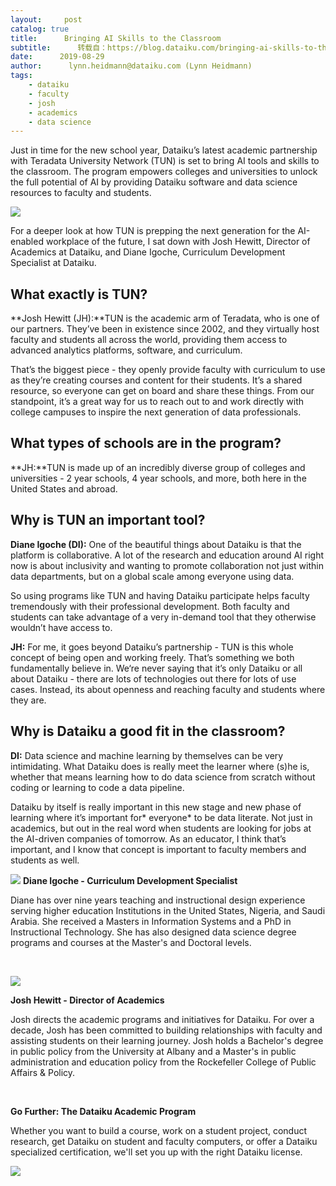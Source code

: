 ```yaml
---
layout:     post
catalog: true
title:      Bringing AI Skills to the Classroom
subtitle:      转载自：https://blog.dataiku.com/bringing-ai-skills-to-the-classroom
date:      2019-08-29
author:      lynn.heidmann@dataiku.com (Lynn Heidmann)
tags:
    - dataiku
    - faculty
    - josh
    - academics
    - data science
---
```


Just in time for the new school year, Dataiku’s latest academic partnership with Teradata University Network (TUN) is set to bring AI tools and skills to the classroom. The program empowers colleges and universities to unlock the full potential of AI by providing Dataiku software and data science resources to faculty and students.

![](https://blog.dataiku.com/hs-fs/hubfs/academic-lecture.jpg?width=5101&name=academic-lecture.jpg)


For a deeper look at how TUN is prepping the next generation for the AI-enabled workplace of the future, I sat down with Josh Hewitt, Director of Academics at Dataiku, and Diane Igoche, Curriculum Development Specialist at Dataiku.

## What exactly is TUN?

**Josh Hewitt (JH):**TUN is the academic arm of Teradata, who is one of our partners. They’ve been in existence since 2002, and they virtually host faculty and students all across the world, providing them access to advanced analytics platforms, software, and curriculum.

That’s the biggest piece - they openly provide faculty with curriculum to use as they’re creating courses and content for their students. It’s a shared resource, so everyone can get on board and share these things. From our standpoint, it’s a great way for us to reach out to and work directly with college campuses to inspire the next generation of data professionals.

## What types of schools are in the program?

**JH:**TUN is made up of an incredibly diverse group of colleges and universities - 2 year schools, 4 year schools, and more, both here in the United States and abroad.

## Why is TUN an important tool?

**Diane Igoche (DI):** One of the beautiful things about Dataiku is that the platform is collaborative. A lot of the research and education around AI right now is about inclusivity and wanting to promote collaboration not just within data departments, but on a global scale among everyone using data.

So using programs like TUN and having Dataiku participate helps faculty tremendously with their professional development. Both faculty and students can take advantage of a very in-demand tool that they otherwise wouldn’t have access to.

**JH:** For me, it goes beyond Dataiku’s partnership - TUN is this whole concept of being open and working freely. That’s something we both fundamentally believe in. We‘re never saying that it’s only Dataiku or all about Dataiku - there are lots of technologies out there for lots of use cases. Instead, its about openness and reaching faculty and students where they are.

## Why is Dataiku a good fit in the classroom?

**DI:** Data science and machine learning by themselves can be very intimidating. What Dataiku does is really meet the learner where (s)he is, whether that means learning how to do data science from scratch without coding or learning to code a data pipeline.

Dataiku by itself is really important in this new stage and new phase of learning where it’s important for* everyone* to be data literate. Not just in academics, but out in the real word when students are looking for jobs at the AI-driven companies of tomorrow. As an educator, I think that’s important, and I know that concept is important to faculty members and students as well.

![](https://blog.dataiku.com/hs-fs/hubfs/diane_headshot.png?width=200&name=diane_headshot.png)
 **Diane Igoche - Curriculum Development Specialist**

Diane has over nine years teaching and instructional design experience serving higher education Institutions in the United States, Nigeria, and Saudi Arabia. She received a Masters in Information Systems and a PhD in Instructional Technology. She has also designed data science degree programs and courses at the Master's and Doctoral levels.

 

![](https://blog.dataiku.com/hs-fs/hubfs/headshot-josh.png?width=200&name=headshot-josh.png)


**Josh Hewitt - Director of Academics**

Josh directs the academic programs and initiatives for Dataiku. For over a decade, Josh has been committed to building relationships with faculty and assisting students on their learning journey. Josh holds a Bachelor's degree in public policy from the University at Albany and a Master's in public administration and education policy from the Rockefeller College of Public Affairs & Policy.

 

**Go Further: The Dataiku Academic Program**

Whether you want to build a course, work on a student project, conduct research, get Dataiku on student and faculty computers, or offer a Dataiku specialized certification, we'll set you up with the right Dataiku license.

![](https://no-cache.hubspot.com/cta/default/2123903/f4c22f87-e677-45b9-963e-85c5c10b4062.png)


 
